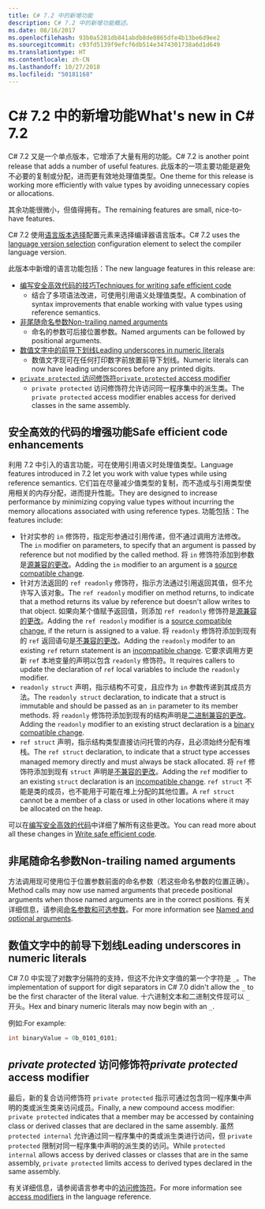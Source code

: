 ```yaml
---
title: C# 7.2 中的新增功能
description: C# 7.2 中的新增功能概述。
ms.date: 08/16/2017
ms.openlocfilehash: 93b0a5281db841abdb8de0865dfe4b13be6d9ee2
ms.sourcegitcommit: c93fd5139f9efcf6db514e3474301738a6d1d649
ms.translationtype: HT
ms.contentlocale: zh-CN
ms.lasthandoff: 10/27/2018
ms.locfileid: "50181168"
---
```

# <a name="whats-new-in-c-72"></a><span data-ttu-id="a4d8e-103">C# 7.2 中的新增功能</span><span class="sxs-lookup"><span data-stu-id="a4d8e-103">What's new in C# 7.2</span></span>

<span data-ttu-id="a4d8e-104">C# 7.2 又是一个单点版本，它增添了大量有用的功能。</span><span class="sxs-lookup"><span data-stu-id="a4d8e-104">C# 7.2 is another point release that adds a number of useful features.</span></span>
<span data-ttu-id="a4d8e-105">此版本的一项主要功能是避免不必要的复制或分配，进而更有效地处理值类型。</span><span class="sxs-lookup"><span data-stu-id="a4d8e-105">One theme for this release is working more efficiently with value types by avoiding unnecessary copies or allocations.</span></span> 

<span data-ttu-id="a4d8e-106">其余功能很微小，但值得拥有。</span><span class="sxs-lookup"><span data-stu-id="a4d8e-106">The remaining features are small, nice-to-have features.</span></span>

<span data-ttu-id="a4d8e-107">C# 7.2 使用[语言版本选择](../language-reference/configure-language-version.md)配置元素来选择编译器语言版本。</span><span class="sxs-lookup"><span data-stu-id="a4d8e-107">C# 7.2 uses the [language version selection](../language-reference/configure-language-version.md) configuration element to select the compiler language version.</span></span>

<span data-ttu-id="a4d8e-108">此版本中新增的语言功能包括：</span><span class="sxs-lookup"><span data-stu-id="a4d8e-108">The new language features in this release are:</span></span>

* [<span data-ttu-id="a4d8e-109">编写安全高效代码的技巧</span><span class="sxs-lookup"><span data-stu-id="a4d8e-109">Techniques for writing safe efficient code</span></span>](#safe-efficient-code-enhancements)
  - <span data-ttu-id="a4d8e-110">结合了多项语法改进，可使用引用语义处理值类型。</span><span class="sxs-lookup"><span data-stu-id="a4d8e-110">A combination of syntax improvements that enable working with value types using reference semantics.</span></span>
* [<span data-ttu-id="a4d8e-111">非尾随命名参数</span><span class="sxs-lookup"><span data-stu-id="a4d8e-111">Non-trailing named arguments</span></span>](#non-trailing-named-arguments)
  - <span data-ttu-id="a4d8e-112">命名的参数可后接位置参数。</span><span class="sxs-lookup"><span data-stu-id="a4d8e-112">Named arguments can be followed by positional arguments.</span></span>
* [<span data-ttu-id="a4d8e-113">数值文字中的前导下划线</span><span class="sxs-lookup"><span data-stu-id="a4d8e-113">Leading underscores in numeric literals</span></span>](#leading-underscores-in-numeric-literals)
  - <span data-ttu-id="a4d8e-114">数值文字现可在任何打印数字前放置前导下划线。</span><span class="sxs-lookup"><span data-stu-id="a4d8e-114">Numeric literals can now have leading underscores before any printed digits.</span></span>
* [<span data-ttu-id="a4d8e-115">`private protected` 访问修饰符</span><span class="sxs-lookup"><span data-stu-id="a4d8e-115">`private protected` access modifier</span></span>](#private-protected-access-modifier)
  - <span data-ttu-id="a4d8e-116">`private protected` 访问修饰符允许访问同一程序集中的派生类。</span><span class="sxs-lookup"><span data-stu-id="a4d8e-116">The `private protected` access modifier enables access for derived classes in the same assembly.</span></span>

## <a name="safe-efficient-code-enhancements"></a><span data-ttu-id="a4d8e-117">安全高效的代码的增强功能</span><span class="sxs-lookup"><span data-stu-id="a4d8e-117">Safe efficient code enhancements</span></span>

<span data-ttu-id="a4d8e-118">利用 7.2 中引入的语言功能，可在使用引用语义时处理值类型。</span><span class="sxs-lookup"><span data-stu-id="a4d8e-118">Language features introduced in 7.2 let you work with value types while using reference semantics.</span></span> <span data-ttu-id="a4d8e-119">它们旨在尽量减少值类型的复制，而不造成与引用类型使用相关的内存分配，进而提升性能。</span><span class="sxs-lookup"><span data-stu-id="a4d8e-119">They are designed to increase performance by minimizing copying value types without incurring the memory allocations associated with using reference types.</span></span> <span data-ttu-id="a4d8e-120">功能包括：</span><span class="sxs-lookup"><span data-stu-id="a4d8e-120">The features include:</span></span>

 - <span data-ttu-id="a4d8e-121">针对实参的 `in` 修饰符，指定形参通过引用传递，但不通过调用方法修改。</span><span class="sxs-lookup"><span data-stu-id="a4d8e-121">The `in` modifier on parameters, to specify that an argument is passed by reference but not modified by the called method.</span></span> <span data-ttu-id="a4d8e-122">将 `in` 修饰符添加到参数是[源兼容的更改](version-update-considerations.md#source-compatible-changes)。</span><span class="sxs-lookup"><span data-stu-id="a4d8e-122">Adding the `in` modifier to an argument is a [source compatible change](version-update-considerations.md#source-compatible-changes).</span></span>
 - <span data-ttu-id="a4d8e-123">针对方法返回的 `ref readonly` 修饰符，指示方法通过引用返回其值，但不允许写入该对象。</span><span class="sxs-lookup"><span data-stu-id="a4d8e-123">The `ref readonly` modifier on method returns, to indicate that a method returns its value by reference but doesn't allow writes to that object.</span></span> <span data-ttu-id="a4d8e-124">如果向某个值赋予返回值，则添加 `ref readonly` 修饰符是[源兼容的更改](version-update-considerations.md#source-compatible-changes)。</span><span class="sxs-lookup"><span data-stu-id="a4d8e-124">Adding the `ref readonly` modifier is a [source compatible change](version-update-considerations.md#source-compatible-changes), if the return is assigned to a value.</span></span> <span data-ttu-id="a4d8e-125">将 `readonly` 修饰符添加到现有的 `ref` 返回语句是[不兼容的更改](version-update-considerations.md#incompatible-changes)。</span><span class="sxs-lookup"><span data-stu-id="a4d8e-125">Adding the `readonly` modifer to an existing `ref` return statement is an [incompatible change](version-update-considerations.md#incompatible-changes).</span></span> <span data-ttu-id="a4d8e-126">它要求调用方更新 `ref` 本地变量的声明以包含 `readonly` 修饰符。</span><span class="sxs-lookup"><span data-stu-id="a4d8e-126">It requires callers to update the declaration of `ref` local variables to include the `readonly` modifier.</span></span>
 - <span data-ttu-id="a4d8e-127">`readonly struct` 声明，指示结构不可变，且应作为 `in` 参数传递到其成员方法。</span><span class="sxs-lookup"><span data-stu-id="a4d8e-127">The `readonly struct` declaration, to indicate that a struct is immutable and should be passed as an `in` parameter to its member methods.</span></span> <span data-ttu-id="a4d8e-128">将 `readonly` 修饰符添加到现有的结构声明是[二进制兼容的更改](version-update-considerations.md#binary-compatible-changes)。</span><span class="sxs-lookup"><span data-stu-id="a4d8e-128">Adding the `readonly` modifier to an existing struct declaration is a [binary compatible change](version-update-considerations.md#binary-compatible-changes).</span></span>
 - <span data-ttu-id="a4d8e-129">`ref struct` 声明，指示结构类型直接访问托管的内存，且必须始终分配有堆栈。</span><span class="sxs-lookup"><span data-stu-id="a4d8e-129">The `ref struct` declaration, to indicate that a struct type accesses managed memory directly and must always be stack allocated.</span></span> <span data-ttu-id="a4d8e-130">将 `ref` 修饰符添加到现有 `struct` 声明是[不兼容的更改](version-update-considerations.md#incompatible-changes)。</span><span class="sxs-lookup"><span data-stu-id="a4d8e-130">Adding the `ref` modifier to an existing `struct` declaration is an [incompatible change](version-update-considerations.md#incompatible-changes).</span></span> <span data-ttu-id="a4d8e-131">`ref struct` 不能是类的成员，也不能用于可能在堆上分配的其他位置。</span><span class="sxs-lookup"><span data-stu-id="a4d8e-131">A `ref struct` cannot be a member of a class or used in other locations where it may be allocated on the heap.</span></span>

<span data-ttu-id="a4d8e-132">可以在[编写安全高效的代码](../write-safe-efficient-code.md)中详细了解所有这些更改。</span><span class="sxs-lookup"><span data-stu-id="a4d8e-132">You can read more about all these changes in [Write safe efficient code](../write-safe-efficient-code.md).</span></span>

## <a name="non-trailing-named-arguments"></a><span data-ttu-id="a4d8e-133">非尾随命名参数</span><span class="sxs-lookup"><span data-stu-id="a4d8e-133">Non-trailing named arguments</span></span>

<span data-ttu-id="a4d8e-134">方法调用现可使用位于位置参数前面的命名参数（若这些命名参数的位置正确）。</span><span class="sxs-lookup"><span data-stu-id="a4d8e-134">Method calls may now use named arguments that precede positional arguments when those named arguments are in the correct positions.</span></span> <span data-ttu-id="a4d8e-135">有关详细信息，请参阅[命名参数和可选参数](../programming-guide/classes-and-structs/named-and-optional-arguments.md)。</span><span class="sxs-lookup"><span data-stu-id="a4d8e-135">For more information see [Named and optional arguments](../programming-guide/classes-and-structs/named-and-optional-arguments.md).</span></span>

## <a name="leading-underscores-in-numeric-literals"></a><span data-ttu-id="a4d8e-136">数值文字中的前导下划线</span><span class="sxs-lookup"><span data-stu-id="a4d8e-136">Leading underscores in numeric literals</span></span>

<span data-ttu-id="a4d8e-137">C# 7.0 中实现了对数字分隔符的支持，但这不允许文字值的第一个字符是 `_`。</span><span class="sxs-lookup"><span data-stu-id="a4d8e-137">The implementation of support for digit separators in C# 7.0 didn't allow the `_` to be the first character of the literal value.</span></span> <span data-ttu-id="a4d8e-138">十六进制文本和二进制文件现可以 `_` 开头。</span><span class="sxs-lookup"><span data-stu-id="a4d8e-138">Hex and binary numeric literals may now begin with an `_`.</span></span> 

<span data-ttu-id="a4d8e-139">例如:</span><span class="sxs-lookup"><span data-stu-id="a4d8e-139">For example:</span></span>

```csharp
int binaryValue = 0b_0101_0101;
```

## <a name="private-protected-access-modifier"></a><span data-ttu-id="a4d8e-140">_private protected_ 访问修饰符</span><span class="sxs-lookup"><span data-stu-id="a4d8e-140">_private protected_ access modifier</span></span>

<span data-ttu-id="a4d8e-141">最后，新的复合访问修饰符 `private protected` 指示可通过包含同一程序集中声明的类或派生类来访问成员。</span><span class="sxs-lookup"><span data-stu-id="a4d8e-141">Finally, a new compound access modifier: `private protected` indicates that a member may be accessed by containing class or derived classes that are declared in the same assembly.</span></span> <span data-ttu-id="a4d8e-142">虽然 `protected internal` 允许通过同一程序集中的类或派生类进行访问，但 `private protected` 限制对同一程序集中声明的派生类的访问。</span><span class="sxs-lookup"><span data-stu-id="a4d8e-142">While `protected internal` allows access by derived classes or classes that are in the same assembly, `private protected` limits access to derived types declared in the same assembly.</span></span>

<span data-ttu-id="a4d8e-143">有关详细信息，请参阅语言参考中的[访问修饰符](../language-reference/keywords/access-modifiers.md)。</span><span class="sxs-lookup"><span data-stu-id="a4d8e-143">For more information see [access modifiers](../language-reference/keywords/access-modifiers.md) in the language reference.</span></span>
